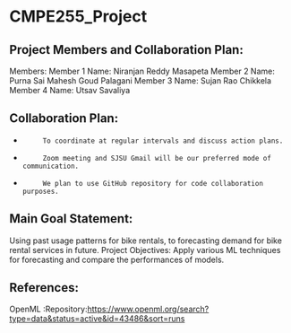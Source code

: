 # CMPE255_Project
## Project Members and Collaboration Plan:
Members:
Member 1 Name: Niranjan Reddy Masapeta
Member 2 Name: Purna Sai Mahesh Goud Palagani
Member 3 Name: Sujan Rao Chikkela
Member 4 Name: Utsav Savaliya
## Collaboration Plan:
-          To coordinate at regular intervals and discuss action plans.
-          Zoom meeting and SJSU Gmail will be our preferred mode of communication.
-          We plan to use GitHub repository for code collaboration purposes.
## Main Goal Statement:
Using past usage patterns for bike rentals, to forecasting demand for bike rental services in future.
Project Objectives:
Apply various ML techniques for forecasting and compare the performances of models.
## References:
OpenML :Repository:https://www.openml.org/search?type=data&status=active&id=43486&sort=runs
